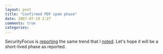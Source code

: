 ```yaml
---
layout: post
title: "Confirmed PDF spam phase"
date: 2007-07-19 2:27
comments: true
categories: 
---
```


<p>SecurityFocus is <a href="http://www.securityfocus.com/news/11475?ref=rss">reporting</a> the same trend that I <a href="http://blog.shenie.info/post/4291839">noted</a>. Let's hope it will be a short-lived phase as reported.</p>
